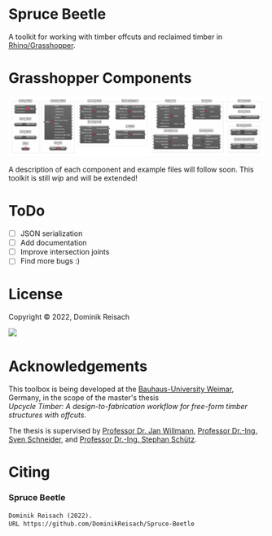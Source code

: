 # Spruce Beetle

A toolkit for working with timber offcuts and reclaimed timber in [Rhino/Grasshopper](https://www.rhino3d.com/).

# Grasshopper Components
<!-- <img src=https://github.com/DominikReisach/Spruce-Beetle/blob/main/Resources/imgs/sb_components%20gh.png> -->
<img src=https://github.com/DominikReisach/Spruce-Beetle/blob/main/Resources/imgs/sb_components.png>

A description of each component and example files will follow soon. This toolkit is still <i>wip</i> and will be extended!

# ToDo

- [ ] JSON serialization
- [ ] Add documentation
- [ ] Improve intersection joints
- [ ] Find more bugs :)

# License
Copyright &copy; 2022, Dominik Reisach

<img src=https://img.shields.io/github/license/DominikReisach/Spruce-Beetle>

# Acknowledgements
This toolbox is being developed at the [Bauhaus-University Weimar](https://www.uni-weimar.de/en), Germany, in the scope of the master's thesis
<br><i>Upcycle Timber: A design-to-fabrication workflow for free-form timber structures with offcuts</i>.

The thesis is supervised by [Professor Dr. Jan Willmann](https://www.uni-weimar.de/en/art-and-design/chairs/theory-and-history-of-design/), [Professor Dr.-Ing. Sven Schneider](https://www.uni-weimar.de/de/architektur-und-urbanistik/professuren/infar), and [Professor Dr.-Ing. Stephan Schütz](https://www.uni-weimar.de/de/architektur-und-urbanistik/professuren/entwerfen-und-erproben/).

# Citing 
<!-- ### Upcycle Timber
```
``` -->

### Spruce Beetle
```
Dominik Reisach (2022).
URL https://github.com/DominikReisach/Spruce-Beetle
```
